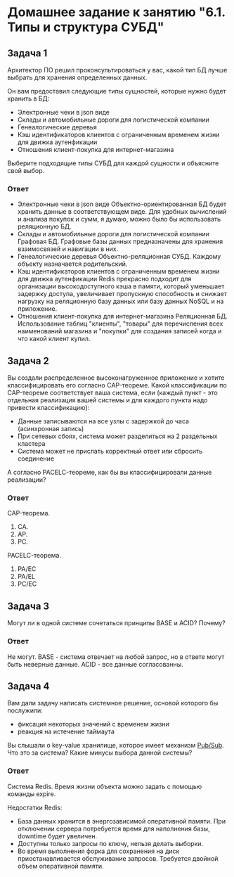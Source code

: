 # Домашнее задание к занятию "6.1. Типы и структура СУБД"

## Задача 1

Архитектор ПО решил проконсультироваться у вас, какой тип БД 
лучше выбрать для хранения определенных данных.

Он вам предоставил следующие типы сущностей, которые нужно будет хранить в БД:

- Электронные чеки в json виде
- Склады и автомобильные дороги для логистической компании
- Генеалогические деревья
- Кэш идентификаторов клиентов с ограниченным временем жизни для движка аутенфикации
- Отношения клиент-покупка для интернет-магазина

Выберите подходящие типы СУБД для каждой сущности и объясните свой выбор.

### Ответ

- Электронные чеки в json виде
Объектно-ориентированная БД будет хранить данные в соответствующем виде. Для удобных вычислений и анализа покупок и сумм, я думаю, можно было бы использовать реляционную БД.
- Склады и автомобильные дороги для логистической компании
Графовая БД. Графовые базы данных предназначены для хранения взаимосвязей и навигации в них.
- Генеалогические деревья
Объектно-реляционная СУБД. Каждому объекту назначается родительский.
- Кэш идентификаторов клиентов с ограниченным временем жизни для движка аутенфикации
Redis прекрасно подходит для организации высокодоступного кэша в памяти, который уменьшает задержку доступа, увеличивает пропускную способность и снижает нагрузку на реляционную базу данных или базу данных NoSQL и на приложение.
- Отношения клиент-покупка для интернет-магазина
Реляционная БД. Использование таблиц "клиенты", "товары" для перечисления всех наименований магазина и "покупки" для создания записей когда и что какой клиент купил. 

## Задача 2

Вы создали распределенное высоконагруженное приложение и хотите классифицировать его согласно 
CAP-теореме. Какой классификации по CAP-теореме соответствует ваша система, если 
(каждый пункт - это отдельная реализация вашей системы и для каждого пункта надо привести классификацию):

- Данные записываются на все узлы с задержкой до часа (асинхронная запись)
- При сетевых сбоях, система может разделиться на 2 раздельных кластера
- Система может не прислать корректный ответ или сбросить соединение

А согласно PACELC-теореме, как бы вы классифицировали данные реализации?

### Ответ

CAP-теорема.
1. CA.
2. AP.
3. PC.

PACELC-теорема.
1. PA/EC
2. PA/EL
3. PC/EC

## Задача 3

Могут ли в одной системе сочетаться принципы BASE и ACID? Почему?

### Ответ

Не могут. BASE - система отвечает на любой запрос, но в ответе могут быть неверные данные. ACID - все данные согласованны.

## Задача 4

Вам дали задачу написать системное решение, основой которого бы послужили:

- фиксация некоторых значений с временем жизни
- реакция на истечение таймаута

Вы слышали о key-value хранилище, которое имеет механизм [Pub/Sub](https://habr.com/ru/post/278237/). 
Что это за система? Какие минусы выбора данной системы?

### Ответ

Система Redis.
Время жизни объекта можно задать с помощью команды expire.

Недостатки Redis:
- База данных хранится в энергозависимой оперативной памяти. При отключении сервера потребуется время для наполнения базы, downtime будет увеличен.
- Доступны только запросы по ключу, нельзя делать выборки.
- Во время выполнения форка для сохранения на диск приостанавливается обслуживание запросов. Требуется двойной объем оперативной памяти.

